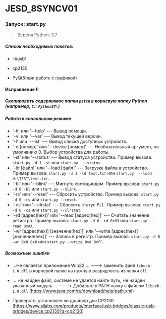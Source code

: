 # JESD_8SYNCV01


### Запуск: start.py


> Версия Python: 3.7

##### Список необходимых пакетов:
- libusb1
- cp2130

- PyQt5(при работе с графикой)

#### Исправление !!

##### Скопировать содержимое папки `patch` в корневую папку Python (например, `C:\Python37\`)

##### Работа в консольном режиме
- '-h' или '--help' --- Вывод помощи. 
- '-v' или '--ver' ---  Вывод текущей версии. 
- '-l' или '--list' --- Вывод списка доступных устройств.
- '-d [номер]' или  '--device [номер]' --- Необязательный аргумент, по умолчанию 0. Выбор устройства для работы.
- '-st' или '--status' --- Вывод статуса устройства. Пример вызова: `start.py -d 1 -st` или `start.py  --status`.
- '-ld [файл]' или '--load [файл]'   --- Загрузка файла в устройство. Пример вызова: `start.py -d 1 -ld text.txt` или `start.py  --load H:\TEST\test.txt`.
- '-bl' или '--blink' --- Мигнуть светодиодом. Пример вызова: `start.py -d 0 -bl` или `start.py --blink`.
- '-rs' или '--reset' --- Сбросить устройство. Пример вызова: `start.py -d 0 -rs` или `start.py --reset`.
- '-cs' или '--clrstat' --- Сбросить статус PLL. Пример вызова: `start.py -d 0 -cs` или `start.py --clrstat`.
- '-rd [адрес(hex)]' или '--read [адрес(hex)]' --- Считать значение регистра. Пример вызова: `start.py -d 0 -rd 0x03` или `start.py --read 0xAA`.
- '-wr [адрес(hex)] [значение(hex)]' или '--write  [адрес(hex)] [значение(hex)]' --- Запись в регистр. Пример вызова: `start.py -d 0 -wr 0x0 0x0` или `start.py --write 0xA 0xFF`.

##### Возможные ошибки

- ...Не является приложение Win32....  ---> заменить файл `libusb-1.0.dll` в корневой папке на нужную разрядность из папки `dll` 

- ... Не найден файл, системе не удается найти путь, Не найден указанный модуль ... ----> Добавьте в PATH папку с файлом `libusb-1.0.dll` (https://www.java.com/ru/download/help/path.xml)

- Проверьте, установлен ли драйвер для CP2130 (https://www.silabs.com/products/interface/usb-bridges/classic-usb-bridges/device.cp2130?q=cp2130)